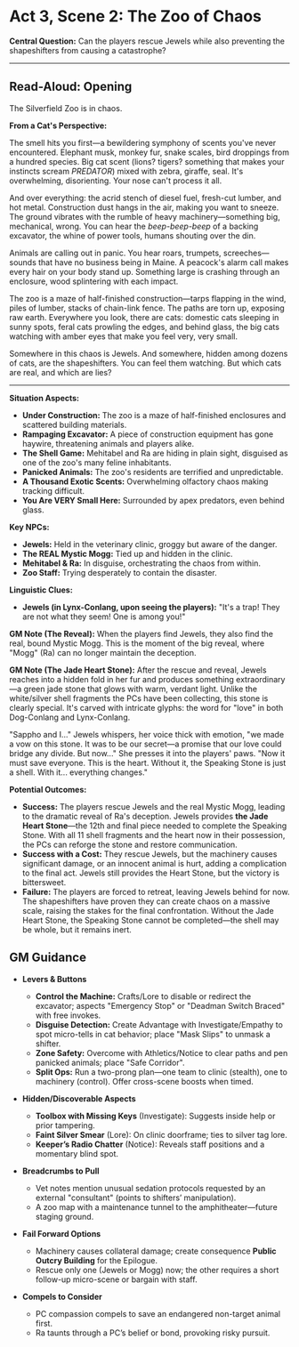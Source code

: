 # Act 3, Scene 2: The Zoo of Chaos

**Central Question:** Can the players rescue Jewels while also preventing the shapeshifters from causing a catastrophe?

---

## Read-Aloud: Opening

The Silverfield Zoo is in chaos.

**From a Cat's Perspective:**

The smell hits you first—a bewildering symphony of scents you've never encountered. Elephant musk, monkey fur, snake scales, bird droppings from a hundred species. Big cat scent (lions? tigers? something that makes your instincts scream *PREDATOR*) mixed with zebra, giraffe, seal. It's overwhelming, disorienting. Your nose can't process it all.

And over everything: the acrid stench of diesel fuel, fresh-cut lumber, and hot metal. Construction dust hangs in the air, making you want to sneeze. The ground vibrates with the rumble of heavy machinery—something big, mechanical, wrong. You can hear the *beep-beep-beep* of a backing excavator, the whine of power tools, humans shouting over the din.

Animals are calling out in panic. You hear roars, trumpets, screeches—sounds that have no business being in Maine. A peacock's alarm call makes every hair on your body stand up. Something large is crashing through an enclosure, wood splintering with each impact.

The zoo is a maze of half-finished construction—tarps flapping in the wind, piles of lumber, stacks of chain-link fence. The paths are torn up, exposing raw earth. Everywhere you look, there are cats: domestic cats sleeping in sunny spots, feral cats prowling the edges, and behind glass, the big cats watching with amber eyes that make you feel very, very small.

Somewhere in this chaos is Jewels. And somewhere, hidden among dozens of cats, are the shapeshifters. You can feel them watching. But which cats are real, and which are lies?

---

**Situation Aspects:**
*   **Under Construction:** The zoo is a maze of half-finished enclosures and scattered building materials.
*   **Rampaging Excavator:** A piece of construction equipment has gone haywire, threatening animals and players alike.
*   **The Shell Game:** Mehitabel and Ra are hiding in plain sight, disguised as one of the zoo's many feline inhabitants.
*   **Panicked Animals:** The zoo's residents are terrified and unpredictable.
*   **A Thousand Exotic Scents:** Overwhelming olfactory chaos making tracking difficult.
*   **You Are VERY Small Here:** Surrounded by apex predators, even behind glass.

**Key NPCs:**
*   **Jewels:** Held in the veterinary clinic, groggy but aware of the danger.
*   **The REAL Mystic Mogg:** Tied up and hidden in the clinic.
*   **Mehitabel & Ra:** In disguise, orchestrating the chaos from within.
*   **Zoo Staff:** Trying desperately to contain the disaster.

**Linguistic Clues:**
*   **Jewels (in Lynx-Conlang, upon seeing the players):** "It's a trap! They are not what they seem! One is among you!"

**GM Note (The Reveal):**
When the players find Jewels, they also find the real, bound Mystic Mogg. This is the moment of the big reveal, where "Mogg" (Ra) can no longer maintain the deception.

**GM Note (The Jade Heart Stone):**
After the rescue and reveal, Jewels reaches into a hidden fold in her fur and produces something extraordinary—a green jade stone that glows with warm, verdant light. Unlike the white/silver shell fragments the PCs have been collecting, this stone is clearly special. It's carved with intricate glyphs: the word for "love" in both Dog-Conlang and Lynx-Conlang.

"Sappho and I..." Jewels whispers, her voice thick with emotion, "we made a vow on this stone. It was to be our secret—a promise that our love could bridge any divide. But now..." She presses it into the players' paws. "Now it must save everyone. This is the heart. Without it, the Speaking Stone is just a shell. With it... everything changes."

**Potential Outcomes:**
*   **Success:** The players rescue Jewels and the real Mystic Mogg, leading to the dramatic reveal of Ra's deception. Jewels provides **the Jade Heart Stone**—the 12th and final piece needed to complete the Speaking Stone. With all 11 shell fragments and the heart now in their possession, the PCs can reforge the stone and restore communication.
*   **Success with a Cost:** They rescue Jewels, but the machinery causes significant damage, or an innocent animal is hurt, adding a complication to the final act. Jewels still provides the Heart Stone, but the victory is bittersweet.
*   **Failure:** The players are forced to retreat, leaving Jewels behind for now. The shapeshifters have proven they can create chaos on a massive scale, raising the stakes for the final confrontation. Without the Jade Heart Stone, the Speaking Stone cannot be completed—the shell may be whole, but it remains inert.

## GM Guidance
- **Levers & Buttons**
  - **Control the Machine:** Crafts/Lore to disable or redirect the excavator; aspects "Emergency Stop" or "Deadman Switch Braced" with free invokes.
  - **Disguise Detection:** Create Advantage with Investigate/Empathy to spot micro-tells in cat behavior; place "Mask Slips" to unmask a shifter.
  - **Zone Safety:** Overcome with Athletics/Notice to clear paths and pen panicked animals; place "Safe Corridor".
  - **Split Ops:** Run a two-prong plan—one team to clinic (stealth), one to machinery (control). Offer cross-scene boosts when timed.

- **Hidden/Discoverable Aspects**
  - **Toolbox with Missing Keys** (Investigate): Suggests inside help or prior tampering.
  - **Faint Silver Smear** (Lore): On clinic doorframe; ties to silver tag lore.
  - **Keeper’s Radio Chatter** (Notice): Reveals staff positions and a momentary blind spot.

- **Breadcrumbs to Pull**
  - Vet notes mention unusual sedation protocols requested by an external "consultant" (points to shifters’ manipulation).
  - A zoo map with a maintenance tunnel to the amphitheater—future staging ground.

- **Fail Forward Options**
  - Machinery causes collateral damage; create consequence **Public Outcry Building** for the Epilogue.
  - Rescue only one (Jewels or Mogg) now; the other requires a short follow-up micro-scene or bargain with staff.

- **Compels to Consider**
  - PC compassion compels to save an endangered non-target animal first.
  - Ra taunts through a PC’s belief or bond, provoking risky pursuit.
